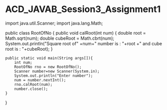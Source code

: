 # ACD_JAVAB_Session3_Assignment1

import java.util.Scanner;
import java.lang.Math;

public class RootOfNo {
	public void calRoot(int num)
	{
		double root = Math.sqrt(num);
		double cubeRoot = Math.cbrt(num);
		System.out.println("Square root of" +num+" number is : "+root +" and cube root is : "+cubeRoot);
	}
	
	public static void main(String args[]){
		int num;
		RootOfNo rno = new RootOfNo();
		Scanner number=new Scanner(System.in);
		System.out.println("Enter number");
		num = number.nextInt();
		rno.calRoot(num);
		number.close();
	}
}
